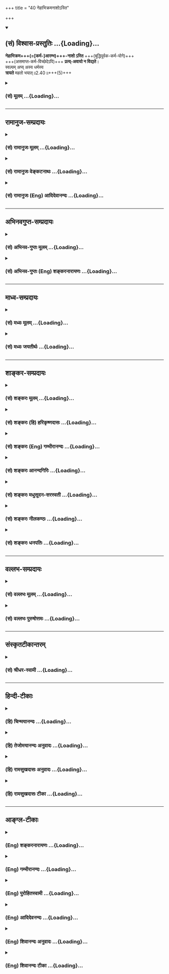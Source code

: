 +++
title = "40 नेहाभिक्रमनाशोऽस्ति"

+++
<div class="js_include" newlevelforh1="2" title="(सं) विश्वास-प्रस्तुतिः" unfilled url="/mahAbhAratam/vyAsaH/shlokashaH/06-bhIShma-parva/03-bhagavad-gItA-parva/saMskRtam/vishvAsa-prastutiH/02_sAnkhya-yogaH_sarva-/40_nehAbhikramanAsho.md">
<details open><summary><h2>(सं) विश्वास-प्रस्तुतिः ...{Loading}...</h2></summary>

**नेहाभिक्रम+++(=[कर्म-]आरम्भ)+++-नाशो ऽस्ति** +++(बुद्धिपूर्वक-कर्म-योगे)+++  
+++(असमाप्त-कर्म-विच्छेदेऽपि)+++ **प्रत्य्-अवायो न विद्यते**।  
स्वल्पम् अप्य् अस्य धर्मस्य  
**त्रायते** महतो भयात्॥2.40॥+++(5)+++

</details>
</div>
<div class="js_include collapsed" newlevelforh1="3" title="(सं) मूलम्" unfilled url="/mahAbhAratam/vyAsaH/shlokashaH/06-bhIShma-parva/03-bhagavad-gItA-parva/saMskRtam/mUlam/02_sAnkhya-yogaH_sarva-/40_nehAbhikramanAsho.md">
<details><summary><h3>(सं) मूलम् ...{Loading}...</h3></summary>

नेहाभिक्रमनाशोऽस्ति प्रत्यवायो न विद्यते।  
स्वल्पमप्यस्य धर्मस्य त्रायते महतो भयात्।।2.40।।
</details>
</div>


_________________
## रामानुज-सम्प्रदायः
<div class="js_include collapsed" newlevelforh1="3" title="(सं) रामानुजः मूलम्" unfilled url="/mahAbhAratam/vyAsaH/shlokashaH/06-bhIShma-parva/03-bhagavad-gItA-parva/saMskRtam/rAmAnujaH/mUlam/02_sAnkhya-yogaH_sarva-/40_nehAbhikramanAsho.md">
<details><summary><h3>(सं) रामानुजः मूलम् ...{Loading}...</h3></summary>


वक्ष्यमाण-बुद्धि-युक्तस्य कर्मणो माहात्म्यम् आह -  
।।2.40।।**इह** कर्मयोगे **न अभिक्रमनाशः अस्ति।** अभिक्रम आरम्भः, नाशः फल-साधन-भाव-नाशः। आरब्धस्य असमाप्तस्य विच्छिन्नस्य अपि न निष्फलत्वम्।

आरब्धस्य विच्छेदे **प्रत्यवायः** अपि **न विद्यते।** **अस्य** कर्मयोगाख्यस्य स्व**धर्मस्य** स्वल्पांशः **अपि महतो भयात्** संसार-भयात् **त्रायते।** अयम् अर्थः 

&gt; पार्थ नैवेह नामुत्र विनाशस्तस्य विद्यते। (गीता 6।40) 

इति उत्तरत्र प्रपञ्चयिष्यते।  

अन्यानि हि लौकिकानि वैदिकानि च साधनानि विच्छिन्नानि, न हि फल-प्रसवाय भवन्ति प्रत्यवायाय च भवन्ति। काम्य-कर्म-विषयाया बुद्धेः मोक्षसाधनभूतकर्मविषयां बुद्धिं विशिनष्टि  

</details>
</div>
<div class="js_include collapsed" newlevelforh1="3" title="(सं) रामानुजः वेङ्कटनाथः" unfilled url="/mahAbhAratam/vyAsaH/shlokashaH/06-bhIShma-parva/03-bhagavad-gItA-parva/saMskRtam/rAmAnujaH/venkaTanAthaH/02_sAnkhya-yogaH_sarva-/40_nehAbhikramanAsho.md">
<details><summary><h3>(सं) रामानुजः वेङ्कटनाथः ...{Loading}...</h3></summary>

  
  
।।2.40।। ननुइमां श्रृणु 2।39 इत्युक्तेऽनन्तरंव्यवसाया 2।41 इत्यादि
वक्तव्यम् मध्येनेहाभिक्रम इत्येतन्न सङ्गच्छत इत्यत्राह वक्ष्यमाणेति।
उपक्रमे माहात्म्यकथनेन बुभुत्सातिशयजननाय प्ररोचना क्रियत इति भावः।
इहेत्यनेन सूचितं कर्मान्तरेभ्यो वैलक्षण्यमाह कर्मयोग इति।
अभिमुखक्रमणशङ्कां व्युदस्यति अभिक्रम आरम्भ इति। उपक्रमशब्दवदयमिति भावः।
क्रियारूपस्याभिक्रमस्य कथमविनाशित्वमित्यतोनाशः फलसाधनभावनाश इति।
तात्पर्यमाह आरब्धस्येति। प्रत्यवायशङ्काहेतुं दर्शयन् द्वितीयं पादं
व्याकरोति आरब्धस्य विच्छेदे इति। उक्तविवरणरूपमुत्तरार्धं व्याख्याति
अस्येति। संसारभयादिति। महत्त्वविशेषितं भयं संसारभयमेव हीति भावः।
स्वल्पांशस्यापि संसारनिवृत्तिहेतुत्वं देशकालादिवैगुण्यात्
प्रामादिकाकृत्यकरणादिना च विच्छिन्नस्याप्यवश्यं पुनः सन्धानादिति
दर्शयन्नस्य श्लोकस्योक्तार्थैकपरत्वं सङ्ग्रहविस्तररूपत्वेन
वक्ष्यमाणापौनरुक्त्यं चाह अयमर्थ इति। कृतांशस्य कथं न नाशप्रसङ्ग इति
शङ्कायामिहेत्यस्य व्यवच्छेद्यं दर्शयति अन्यानि हीति।
लौकिकानीत्यतिशङ्काहेतुर्दृष्टान्त उक्तः। वैदिकानीति सामान्यनिर्देशस्यायं
भावः नित्यनैमित्तिकान्यपि विच्छेदे सति न फलाय स्युः प्रत्यवायाय च
भवेयुः। अशक्त्यादिमूलमीषद्वैकल्यमात्रं हि तत्र सह्यम्। काम्येषु
त्वङ्गवैकल्येऽपि नैष्फल्यमिति विशेष इति प्रत्यवायाय च भवन्तीति न केवलं
स्वर्गादेरलाभमात्रम् ब्रह्मरक्षस्त्वप्राप्त्यादिरपि स्यादिति भावः।  
  
  
  

</details>
</div>
<div class="js_include collapsed" newlevelforh1="3" title="(सं) रामानुजः (Eng) आदिदेवानन्दः" unfilled url="/mahAbhAratam/vyAsaH/shlokashaH/06-bhIShma-parva/03-bhagavad-gItA-parva/saMskRtam/rAmAnujaH/english/AdidevAnandaH/02_sAnkhya-yogaH_sarva-/40_nehAbhikramanAsho.md">
<details><summary><h3>(सं) रामानुजः (Eng) आदिदेवानन्दः ...{Loading}...</h3></summary>

2.40 Here, in Karma Yoga, there is no loss of 'Abhikrama' or of effort that has been put in; 'loss' means the loss of efficacy to bring about the fruits. In Karma Yoga if work is begun and left unfinished, and the continuity is broken in the middle, it does not remain fruitless, as in the case of works undertaken for their fruits. No evil result is acired if the continuity of work is broken. Even a little of this Dharma known as Karma Yoga or Niskama Karma (unselfish action without desire for any reward) gives protection from the great fear, i.e., the fear of transmigratory existence. The same purport is explained later thus:
'Neither in this world nor the next, O Arjuna, there is annihilation for him' (6.40). But in works, Vedic and secular, when there is interruption in the middle, not only do they not yield fruits, but also there is accrual of evil. Now, Sri Krsna distinguishes the Buddhi or mental disposition concerned with those acts which constitute a means for attaining release from those which are concerned with the acts meant for gaining the desired objects:

</details>
</div>


_________________
## अभिनवगुप्त-सम्प्रदायः
<div class="js_include collapsed" newlevelforh1="3" title="(सं) अभिनव-गुप्तः मूलम्" unfilled url="/mahAbhAratam/vyAsaH/shlokashaH/06-bhIShma-parva/03-bhagavad-gItA-parva/saMskRtam/abhinava-guptaH/mUlam/02_sAnkhya-yogaH_sarva-/40_nehAbhikramanAsho.md">
<details><summary><h3>(सं) अभिनव-गुप्तः मूलम् ...{Loading}...</h3></summary>

।।2.41।। नेहेति। इह +++(S K omit इह)+++ अस्यां बुद्धौ अतिक्रमेण अपराधेन
प्रमादेन नाशो न भवति  
  
प्रमादस्याभावात्। यथा च +++(S N तथा च)+++ परिमितेन श्रीखण्डकणेन ज्वालायमानोऽपि
तैलकटाहः सद्यः शीतीभवति +++(N शीतो भवति)+++ एवं अनया स्वल्पयापि +++(S omits अपि)+++
योगबुद्ध्या महाभयं संसाररूपं विनश्यति।  

</details>
</div>
<div class="js_include collapsed" newlevelforh1="3" title="(सं) अभिनव-गुप्तः (Eng) शङ्करनारायणः" unfilled url="/mahAbhAratam/vyAsaH/shlokashaH/06-bhIShma-parva/03-bhagavad-gItA-parva/saMskRtam/abhinava-guptaH/english/shankaranArAyaNaH/02_sAnkhya-yogaH_sarva-/40_nehAbhikramanAsho.md">
<details><summary><h3>(सं) अभिनव-गुप्तः (Eng) शङ्करनारायणः ...{Loading}...</h3></summary>

2.40 Neha etc. Here in this determinate knowledge there arises no loss
through transgression, an offence due to negligence; because negligence
is \[itself\] absent there. And just as a burning oil in the boiler get
cooled soon, due to a limited antity of sandal (put in it), in the same
way due to this knowledge of Yoga-eventhough it is very little-the great
danger in the form of the cycle of birth-and-death perishes completely.
And this knowledge is not introduced as a new thing. Then what ;

</details>
</div>


_________________
## माध्व-सम्प्रदायः
<div class="js_include collapsed" newlevelforh1="3" title="(सं) मध्वः मूलम्" unfilled url="/mahAbhAratam/vyAsaH/shlokashaH/06-bhIShma-parva/03-bhagavad-gItA-parva/saMskRtam/madhvaH/mUlam/02_sAnkhya-yogaH_sarva-/40_nehAbhikramanAsho.md">
<details><summary><h3>(सं) मध्वः मूलम् ...{Loading}...</h3></summary>

।।2.40।। Sri Madhvacharya did not comment on this sloka.  

</details>
</div>
<div class="js_include collapsed" newlevelforh1="3" title="(सं) मध्वः जयतीर्थः" unfilled url="/mahAbhAratam/vyAsaH/shlokashaH/06-bhIShma-parva/03-bhagavad-gItA-parva/saMskRtam/madhvaH/jayatIrthaH/02_sAnkhya-yogaH_sarva-/40_nehAbhikramanAsho.md">
<details><summary><h3>(सं) मध्वः जयतीर्थः ...{Loading}...</h3></summary>

।।2.40।। Sri Jayatirtha did not comment on this sloka.  

</details>
</div>


_________________
## शाङ्कर-सम्प्रदायः
<div class="js_include collapsed" newlevelforh1="3" title="(सं) शङ्करः मूलम्" unfilled url="/mahAbhAratam/vyAsaH/shlokashaH/06-bhIShma-parva/03-bhagavad-gItA-parva/saMskRtam/shankaraH/mUlam/02_sAnkhya-yogaH_sarva-/40_nehAbhikramanAsho.md">
<details><summary><h3>(सं) शङ्करः मूलम् ...{Loading}...</h3></summary>

।।2.40।।  
  
**न इह** मोक्षमार्गे कर्मयोगे **अभिक्रमनाशः** अभिक्रमणमभिक्रमः
प्रारम्भः तस्य नाशः नास्ति यथा कृष्यादेः। योगविषये  
प्रारम्भस्य न अनैकान्तिकफलत्वमित्यर्थः। किञ्चनापि चिकित्सावत् प्रत्यवायः
विद्यते भवति। किं तु **स्वल्पमपि अस्य धर्मस्य** योगधर्मस्य अनुष्ठितं
**त्रायते** रक्षति **महतः भयात्** संसारभयात् जन्ममरणादिलक्षणात्।।  
येयं साङ्ख्ये बुद्धिरुक्ता योगे च वक्ष्यमाणलक्षणा सा  
  

</details>
</div>
<div class="js_include collapsed" newlevelforh1="3" title="(सं) शङ्करः (हि) हरिकृष्णदासः" unfilled url="/mahAbhAratam/vyAsaH/shlokashaH/06-bhIShma-parva/03-bhagavad-gItA-parva/saMskRtam/shankaraH/hindI/harikRShNadAsaH/02_sAnkhya-yogaH_sarva-/40_nehAbhikramanAsho.md">
<details><summary><h3>(सं) शङ्करः (हि) हरिकृष्णदासः ...{Loading}...</h3></summary>

।।2.40।। इसके सिवा और भी सुन  
  
आरम्भका नाम अभिक्रम है इस कर्मयोगरूप मोक्षमार्गमें अभिक्रमका यानी
प्रारम्भका कृषि आदिके सदृश नाश नहीं होता। अभिप्राय यह कि योगविषयक
प्रारम्भका फल अनैकान्तिक ( संशययुक्त ) नहीं है।  
तथा चिकित्सादिकी तरह ( इसमें ) प्रत्यवाय ( विपरीत फल ) भी नहीं होता
है।  
तो क्या होता है इस कर्मयोगरूप धर्मका थोड़ासा भी अनुष्ठान ( साधन )
जन्ममरणरूप महान् संसारभयसे रक्षा किया करता है।  

</details>
</div>
<div class="js_include collapsed" newlevelforh1="3" title="(सं) शङ्करः (Eng) गम्भीरानन्दः" unfilled url="/mahAbhAratam/vyAsaH/shlokashaH/06-bhIShma-parva/03-bhagavad-gItA-parva/saMskRtam/shankaraH/english/gambhIrAnandaH/02_sAnkhya-yogaH_sarva-/40_nehAbhikramanAsho.md">
<details><summary><h3>(सं) शङ्करः (Eng) गम्भीरानन्दः ...{Loading}...</h3></summary>

2.40 Moreover, iha, here, in the path to Liberation, viz the Yoga of
Action (rites and duties); na, there is no; abhikrama-nasah, waste of an
attempt, of a beginning, unlike as in agriculture etc. The meaning is
that the result of any attempt in the case of Yoga is not uncertain.
Besides, unlike as in medical care, na vidyate, nor is there, nor does
there arises; any pratyavayah, harm. But, svalpam api, even a little;
asya, of this; dharmasya, righteousness in the form of Yoga (of Action);
when pracised, trayate, saves (one); mahato bhayat, from great fear, of
mundance existence characterized by death, birth, etc.

</details>
</div>
<div class="js_include collapsed" newlevelforh1="3" title="(सं) शङ्करः आनन्दगिरिः" unfilled url="/mahAbhAratam/vyAsaH/shlokashaH/06-bhIShma-parva/03-bhagavad-gItA-parva/saMskRtam/shankaraH/AnandagiriH/02_sAnkhya-yogaH_sarva-/40_nehAbhikramanAsho.md">
<details><summary><h3>(सं) शङ्करः आनन्दगिरिः ...{Loading}...</h3></summary>

।।2.40।। ननु
कर्मानुष्ठानस्यानैकान्तिकफलत्वेनाकिंचित्करत्वादनेकानर्थकलुषितत्वेन
दोषवत्त्वाच्च योगबुद्धिरपि न श्रद्धेयेति तत्राह **किञ्चेति।** अन्यच्च
किंचिदुच्यते। कर्मानुष्ठानस्यावश्यकत्वे कारणमिति यावत्। कर्मणा सह
समाधेरनुष्ठातुमशक्यत्वादनेकान्तरायसंभवात्तत्फलस्य च साक्षात्कारस्य
दीर्घकालाभ्याससाध्यस्यैकस्मिञ्जन्मन्यसंभवादर्थाद्योगी भ्रश्येतानर्थे च
निपतेदित्याशङ्क्याह  **नेहेति।** प्रतीकत्वेनोपात्तस्य नकारस्य
पुनरन्वयानुगुणत्वेन नास्तीत्यनुवादः। यत्तु
कर्मानुष्ठानस्यानैकान्तिकफलत्वेनाकिंचित्करत्वमुक्तं तद्दूषयति
**यथेति।** कृषिवाणिज्यादेरारम्भस्यानियतं फलं संभावनामात्रोपनीतत्वान्न
तथा कर्मणि वैदिके प्रारम्भस्य फलमनियतं युज्यते शास्त्रविरोधादित्यर्थः।
यत्तूक्तमनेकानर्थकलुषितत्वेन दोषवदनुष्ठानमिति तत्राह **किञ्चेति।**
इतोऽपि कर्मानुष्ठानमावश्यकमिति प्रतिज्ञाय हेत्वन्तरमेव स्फुटयति
**नापीति।** चिकित्सायां हि क्रियमाणायां व्याध्यतिरेको वा मरणं वा
प्रत्यवायोऽपि संभाव्यते कर्मपरिपाकस्य दुर्विवेकत्वान्न तथा कर्मानुष्ठाने
दोषोऽस्ति विहितत्वादित्यर्थः। संप्रति कर्मानुष्ठानस्य फलं पृच्छति
**किंत्विति।** उत्तरार्धं व्याकुर्वन्विवक्षितं फलं कथयति
**स्वल्पमपीति।** सम्यग्ज्ञानोत्पादनद्वारेण रक्षणं
विवक्षितंसर्वपापप्रसक्तोऽपि ध्यायन्निमिषमच्युतम्। यतिस्तपस्वी भवति
पङ्क्तिपावनपावनः।। इति स्मृतेरित्यर्थः।  

</details>
</div>
<div class="js_include collapsed" newlevelforh1="3" title="(सं) शङ्करः मधुसूदन-सरस्वती" unfilled url="/mahAbhAratam/vyAsaH/shlokashaH/06-bhIShma-parva/03-bhagavad-gItA-parva/saMskRtam/shankaraH/madhusUdana-sarasvatI/02_sAnkhya-yogaH_sarva-/40_nehAbhikramanAsho.md">
<details><summary><h3>(सं) शङ्करः मधुसूदन-सरस्वती ...{Loading}...</h3></summary>

।।2.40।। ननुतमेतं वेदानुवचनेन ब्राह्मणा विविदिषन्ति यज्ञेन दानेन
तपसाऽनाशकेन इति श्रुत्या विविदिषां ज्ञानं चोद्दिश्य संयोगपृथक्त्वन्यायेन
सर्वकर्मणां विनियोगात्तत्र चान्तःकरणशुद्धेर्द्वारत्वान्मांप्रति
कर्मानुष्ठानं विधीयते। तत्रतद्यथेह कर्मजितो लोकः क्षीयत एवमेवामुत्र
पुण्यजितो लोकः क्षीयते इति श्रुतिबोधितस्य फलनाशस्य संभवात् ज्ञानं
विविदिषां चोद्दिश्य  
  
क्रियमाणस्य यज्ञादेः काम्यत्वात्सर्वाङ्गोपसंहारेणानुष्ठेयस्य
यत्किंचिदङ्गासंपत्तावपि वैगुण्योपपत्तेर्यज्ञेनेत्यादिवाक्यविहितानां च
सर्वेषां कर्मणामेकेन पुरुषायुषपर्यवसानेऽपि कर्तुमशक्यत्वात्कुतःकर्मबन्धं
प्रहास्यसि इति फलं प्रत्याशेत्यत आह भगवान् अभिक्रम्यते कर्मणा प्रारभ्यते
यत्फलं सोऽभिक्रमस्तस्य नाशस्तद्यथेहेत्यादिना प्रतिपादितः स इह
निष्कामकर्मयोगे नास्ति  
  
एतत्फलस्य शुद्धेः पापक्षयरूपत्वेन लोकशब्दावाच्यभोग्यत्वाभावेन च
क्षयासंभवात् वेदनपर्यन्ताया एव विविदिषायाः  
  
कर्मफलत्वाद्वेदनस्य चाव्यवधानेनाज्ञाननिवृत्तिफलजनकस्य फलमजनयित्वा
नाशासंभवादिह फलनाशो नास्तीति साधूक्तम्। तदुक्तम् तद्यथेहेति या निन्दा सा
फले न तु कर्मणि। फलेच्छां तु परित्यज्य कृतं कर्म विशुद्धिकृत्।। इति।
तथा  
  
प्रत्यवायोऽङ्गवैगुण्यनिबन्धनं वैगुण्यमिह न विद्यते तमितिवाक्येन
नित्यानामेवोपात्तदुरितक्षयद्वारेण विविदिषायां विनियोगात्। तत्रच
सर्वाङ्गोपसंहारनियमाभावात् काम्यानामपि संयोगपृथक्त्वन्यायेन विनियोग इति
पक्षेऽपि फलाभिसंधिरहितत्वेन तेषां नित्यतुल्यत्वात्। नहि
काम्यनित्याग्निहोत्रयोः स्वतः कश्चिद्विशेषोऽस्ति। फलाभिसंधितदभावाभ्यामेव
तु  
  
काम्यत्वनित्यत्वव्यपदेशः। इदंच पक्षद्वयमुक्तं वार्तिके
वेदानुवचनादीनामैकात्म्यज्ञानजन्मने। तमेतमिति वाक्येन नित्यानां वक्ष्यते
विधिः।। यद्वा विविदिषार्थत्वं काम्यानामपि कर्मणाम्। तमेतमिति वाक्येन
संयोगस्य पृथक्त्वतः।। इति। तथाच  
  
फलाभिसंधिना क्रियमाण एव कर्मणि सर्वाङ्गोपसंहारनियमात्तद्विलक्षणे
शुद्ध्यर्थे कर्मणि प्रतिनिध्यादिना  
  
समाप्तिसंभवान्नाङ्गवैगुण्यनिमित्तः प्रत्यवायोऽस्तीत्यर्थः। तथास्य
शुद्ध्यर्थस्य धर्मस्यतमेतम् इत्यादिवाक्यविहितस्य मध्ये स्वल्पमपि
संख्ययेतिकर्तव्यतया वा यथाशक्तिभगवदाराधनार्थं किंचिदप्यनुष्ठितं सन्महतः
संसारभयात्त्रायते  
  
भगवत्प्रसादसंपादनेनानुष्ठातारं रक्षति। सर्वपापप्रसक्तोऽपि
ध्यायन्निमिषमच्युतम्। भूयस्तपस्वी भवति पङ्क्तिपावनपावनः।।
इत्यादिस्मृतेः। तमेतम् इति वाक्ये समुच्चयविधायकाभावाच्च
अशुद्धितारतम्यादेवानुष्ठानतारतम्योपपत्तेर्युक्तमुक्तंकर्मबन्धं
प्रहास्यसि इति।  

</details>
</div>
<div class="js_include collapsed" newlevelforh1="3" title="(सं) शङ्करः नीलकण्ठः" unfilled url="/mahAbhAratam/vyAsaH/shlokashaH/06-bhIShma-parva/03-bhagavad-gItA-parva/saMskRtam/shankaraH/nIlakaNThaH/02_sAnkhya-yogaH_sarva-/40_nehAbhikramanAsho.md">
<details><summary><h3>(सं) शङ्करः नीलकण्ठः ...{Loading}...</h3></summary>

।।2.40।। एतदेवोपपादयति **नेहेति।** इह कर्मबन्धप्रहाणार्थे
कर्मयोगेऽनुष्ठीयमाने। अभिक्रम्यते व्याप्यत इत्यभिक्रमः कर्मारम्भः कर्मैव
वा तस्य नाशो नास्ति। अन्यत्तु फलं दत्त्वा नश्यति नत्विदम्।
इष्टफलस्याजननात्। नन्वेतस्यापि काम्यान्तःपातितया नित्याकरणजनितः
प्रत्यवाय उत्पद्येतैव। सकृदनुष्ठितस्य
बन्धप्रहाणप्रत्यवायपरिहाराख्यफलद्वयहेतुत्वायोगादित्याशङ्क्याह
**प्रत्यवायो न विद्यत इति।**तमेतं वेदानुवचनेन ब्राह्मणा विविदिषन्ति
यज्ञेन दानेन तपसाऽनाशकेन इति श्रुत्या
संयोगपृथक्त्वन्यायेनदध्नेन्द्रियकामस्य जुहुयात् इत्यनेन नित्यस्य दध्नो
वीर्यार्थत्वमिव नित्यानामपि कर्मणां विविदिषार्थत्वं विनियोगबलात्सिध्यति।
ततश्च काम्येनैव प्रयोगेण नित्यस्यापि सिद्धेर्न नित्याकरणनिमित्तो वा
काम्यत्वात्सर्वाङ्गानुपसंहारनिमित्तो वा प्रत्यवायो विद्यते। नित्यानामेव
विनियोगात्। नित्येषु च यथाशक्त्युपबन्धस्यानुज्ञानात्। वार्तिके तु
काम्यानामप्यत्र विनियोगो दृष्टः। यथावेदानुवचनादीनामैकात्म्यज्ञानजन्मने।
तमेतमिति वाक्येन नित्यानां वक्ष्यते विधिः। यद्वा विविदिषार्थत्वं
काम्यानामपि कर्मणाम्। तमेतमिति वाक्येन संयोगस्य पृथक्त्वतः। इति।
अस्मिन्पक्षे काम्यानामपि तुल्यफलत्वात् नित्यवद्यथाशक्त्युपबन्धो
भविष्यतीति न सर्वाङ्गानुपसंहारजनितः प्रत्यवायो विद्यते। स्वल्पमपि अस्य
योगधर्मस्यानुष्ठितं अनुपभुक्तबीजकल्पञ्जन्मजन्मान्तराभ्यस्तं दानमध्ययनं
तपः। तेनैवाभ्यासयोगेन तच्चैवाभ्यसते पुनः। इति
स्मृतेरुत्तरोत्तरसंस्काराधानद्वारा स्वसजातीयवृद्धेर्निमित्तं
सत्कामादिदोषक्षपणद्वारा महतो भयात्संसारात्त्रायते।
तस्मात्साङ्ख्यानधिकारिणा कर्मयोग एवानुष्ठेय इति भावः।  

</details>
</div>
<div class="js_include collapsed" newlevelforh1="3" title="(सं) शङ्करः धनपतिः" unfilled url="/mahAbhAratam/vyAsaH/shlokashaH/06-bhIShma-parva/03-bhagavad-gItA-parva/saMskRtam/shankaraH/dhanapatiH/02_sAnkhya-yogaH_sarva-/40_nehAbhikramanAsho.md">
<details><summary><h3>(सं) शङ्करः धनपतिः ...{Loading}...</h3></summary>

।।2.40।। काभ्यादस्य महद्वैलक्षण्यमित्याशयेनाह **नेहेति।** इह
निष्कामकर्मणि समाधियोगे च मोक्षमार्गे अभिक्रमस्य प्रारम्भस्य नाशो
नास्ति। कृष्यादेरिव प्रत्यवायः पापोत्पत्तिरपि चिकित्सावन्न विद्यते। अस्य
धर्मस्य त्वल्पमप्यनुष्ठितं महतो भयाज्जन्ममरणादिलक्षणसंसारभयाद्रक्षति।  

</details>
</div>


_________________
## वल्लभ-सम्प्रदायः
<div class="js_include collapsed" newlevelforh1="3" title="(सं) वल्लभः मूलम्" unfilled url="/mahAbhAratam/vyAsaH/shlokashaH/06-bhIShma-parva/03-bhagavad-gItA-parva/saMskRtam/vallabhaH/mUlam/02_sAnkhya-yogaH_sarva-/40_nehAbhikramanAsho.md">
<details><summary><h3>(सं) वल्लभः मूलम् ...{Loading}...</h3></summary>

।।2.40।। सर्वतो योगे सुगमतामाह नेहाभिक्रमनाश इति। इह योगबुद्धौ धर्मस्य
योऽभिक्रमः प्रारम्भस्तस्य नाशो नास्ति। नह्यङ्गोपक्रमे ध्वंसो
स्वधर्मस्योद्धवाण्वपि। मया व्यवसितः 11।29।20 इति भागवतवाक्यात्।
स्वल्पमप्यस्य धर्मस्याभिक्रमो महतो भयात्त्रायते। साङ्ख्ये तु सिद्धे
धर्मकर्मणां त्यागः अत्र तु न तथा। उक्तं च यमादयस्तु कर्त्तव्याः सिद्धे
योगे कृतार्थता इति।  

</details>
</div>
<div class="js_include collapsed" newlevelforh1="3" title="(सं) वल्लभः पुरुषोत्तमः" unfilled url="/mahAbhAratam/vyAsaH/shlokashaH/06-bhIShma-parva/03-bhagavad-gItA-parva/saMskRtam/vallabhaH/puruShottamaH/02_sAnkhya-yogaH_sarva-/40_nehAbhikramanAsho.md">
<details><summary><h3>(सं) वल्लभः पुरुषोत्तमः ...{Loading}...</h3></summary>

  
  
।।2.40।। ननु कर्मणा बाहुल्यात्कालादिसाध्यत्वाच्च कृतानां
पूर्णत्वाभावाद्वैकल्यं प्रत्युत अङ्गवैगुण्यादिना प्रत्यवायादिसम्भावना
भवेदिति कथं बन्धो न भविष्यतीति चेत् इत्याशङ्क्यार्जुनस्य
भगवत्कुण्डलात्मकसंयोगरूपयोगस्वरूपाज्ञानात्तज्ज्ञानार्थं तत्स्वरूपमाह
नेहाभिक्रमनाश इति। भगवन्मार्गे भगवदर्थं भगवदाज्ञारूपेण कर्त्तव्यत्वं
कर्मणां न तु फलसाधकत्वेन तस्मान्न पूर्वोक्तदोषसम्भावनात्र। तदेवाह इह
मदाज्ञात्वेन क्रियमाणस्य कर्मणोऽभिक्रमनाशः प्रारब्धकर्मनाशो नास्ति
निष्फलत्वं न भवतीत्यर्थः। प्रत्यवायश्च न विद्यते। यतोऽस्य धर्मस्य
स्वल्पमपि कृतं महतो भयात् त्रायते रक्षति। अत्रायं भावः अन्यत्र
कृतकर्मसाफल्यार्थं साङ्गत्वाय च भगवत्स्मरणं बोध्यतेयस्य स्मृत्या वि.पु.
इत्यादिना तत्र साक्षाद्भगवदर्थं कृतानां कर्मणां कथं वैफल्यं भवेत्  
  
  
  

</details>
</div>


_________________
## संस्कृतटीकान्तरम्
<div class="js_include collapsed" newlevelforh1="3" title="(सं) श्रीधर-स्वामी" unfilled url="/mahAbhAratam/vyAsaH/shlokashaH/06-bhIShma-parva/03-bhagavad-gItA-parva/saMskRtam/shrIdhara-svAmI/02_sAnkhya-yogaH_sarva-/40_nehAbhikramanAsho.md">
<details><summary><h3>(सं) श्रीधर-स्वामी ...{Loading}...</h3></summary>

।।2.40।। ननु कृष्यादिवत्कर्मणां कदाचिद्विघ्नबाहुल्येन फले
व्याभिचारान्मन्त्राद्यङ्गवैगुण्येन च प्रत्यवायसंभवात्कुतः कर्मयोगेन
कर्मबन्धप्रहरणं तत्राह **नेहेति।** इह निष्कामकर्मयोगेऽभिक्रमस्य
प्रारम्भस्य नाशो निष्फलत्वं नास्ति प्रत्यवायश्च न विद्यते
ईश्वरोद्देशेनैव विघ्नवैगुण्याद्यसंभवात्। किंच अस्य धर्मस्य
स्वल्पमप्युपक्रममात्रमपि कृतं महतो भयात्संसारान्त्रायते रक्षति नतु
काम्यकर्मवत्किंचिदङ्गवैगुण्यादिना नैष्फल्यमस्येत्यर्थः।  

</details>
</div>


_________________
## हिन्दी-टीकाः
<div class="js_include collapsed" newlevelforh1="3" title="(हि) चिन्मयानन्दः" unfilled url="/mahAbhAratam/vyAsaH/shlokashaH/06-bhIShma-parva/03-bhagavad-gItA-parva/hindI/chinmayAnandaH/02_sAnkhya-yogaH_sarva-/40_nehAbhikramanAsho.md">
<details><summary><h3>(हि) चिन्मयानन्दः ...{Loading}...</h3></summary>

।।2.40।। क्रमनाश जिस प्रकार कृषि क्षेत्र में फसल पाने के लिये भूमि जोतना
सींचना बीज बोना निराई सुरक्षा और कटाई आदि क्रम का पालन करना पड़ता है
अन्यथा हानि उठानी पड़ती है उसी प्रकार वेदों के कर्मकाण्ड में वर्णित
यज्ञयागादि के अनुष्ठान में भी क्रमानुसार क्रिया विधि न करने पर यज्ञ का
फल नहीं मिलता। इतना ही नहीं यदि वेद प्रतिपादित कर्मों को न किया जाय तो
वह प्रत्यवाय दोष कहलाता है जिसका अनिष्ट फल कर्त्ता (जीव)को भोगना पड़ता
है। लौकिक फल प्राप्ति में यही बातें देखी जाती हैं। भौतिक जगत् में भी इसी
प्रकार के अनेक उदाहरण हैं जैसे गलत औषधियों के प्रयोग से रोगी को अपने
प्राणों से हाथ धोना पड़ता है।  
कर्म क्षेत्र में इन दोषों के होने से हमें इष्टफल नहीं मिल पाता। भगवान्
श्रीकृष्ण यहां मानो इस ज्ञान का विज्ञापन करते हुये कर्मयोग का उपर्युक्त
दोनों दोषों से सर्वथा मुक्त और सुरक्षित होने का आश्वासन देते हैं।  
  
अब इस ज्ञान का स्वरूप बताते हैं  

</details>
</div>
<div class="js_include collapsed" newlevelforh1="3" title="(हि) तेजोमयानन्दः अनुवादः" unfilled url="/mahAbhAratam/vyAsaH/shlokashaH/06-bhIShma-parva/03-bhagavad-gItA-parva/hindI/tejomayAnandaH/anuvAdaH/02_sAnkhya-yogaH_sarva-/40_nehAbhikramanAsho.md">
<details><summary><h3>(हि) तेजोमयानन्दः अनुवादः ...{Loading}...</h3></summary>

।।2.40।। इसमें क्रमनाश और प्रत्यवाय दोष नहीं है। इस धर्म (योग) का अल्प
अभ्यास भी महान् भय से रक्षण करता है।।

</details>
</div>
<div class="js_include collapsed" newlevelforh1="3" title="(हि) रामसुखदासः अनुवादः" unfilled url="/mahAbhAratam/vyAsaH/shlokashaH/06-bhIShma-parva/03-bhagavad-gItA-parva/hindI/rAmasukhadAsaH/anuvAdaH/02_sAnkhya-yogaH_sarva-/40_nehAbhikramanAsho.md">
<details><summary><h3>(हि) रामसुखदासः अनुवादः ...{Loading}...</h3></summary>

।।2.40।। मनुष्यलोकमें इस समबुद्धिरूप धर्मके आरम्भका नाश नहीं होता, इसके
अनुष्ठानका उलटा फल भी नहीं होता और इसका थोड़ासा भी अनुष्ठान
(जन्म-मरणरूप) महान् भयसे रक्षा कर लेता है।

</details>
</div>
<div class="js_include collapsed" newlevelforh1="3" title="(हि) रामसुखदासः टीका" unfilled url="/mahAbhAratam/vyAsaH/shlokashaH/06-bhIShma-parva/03-bhagavad-gItA-parva/hindI/rAmasukhadAsaH/TIkA/02_sAnkhya-yogaH_sarva-/40_nehAbhikramanAsho.md">
<details><summary><h3>(हि) रामसुखदासः टीका ...{Loading}...</h3></summary>

2.40।।***व्याख्या--***\[इस समबुद्धिकी महिमा भगवान्ने पूर्वश्लोकके
उत्तरार्धमें और इस (चालीसवें) श्लोकमें चार प्रकारसे बतायी है-- (1) इसके
द्वारा कर्मबन्धनसे मुक्त हो जाता है, (2) इसके उपक्रमका नाश नहीं होता,
(3) इसका उलटा फल नहीं होता और (4) इसका थोड़ा-सा भी अनुष्ठान महान् भयसे
रक्षा करनेवाला होता है। \]  
**'नेहाभिक्रमनाशोऽस्ति'--**इस समबुद्धि (समता) का केवल आरम्भ ही हो जाय,
तो उस आरम्भका भी नाश नहीं होता। मनमें समता प्राप्त करनेकी जो लालसा,
उत्कण्ठा लगी है, यही इस समताका आरम्भ होना है। इस आरम्भका कभी अभाव नहीं
होता; क्योंकि सत्य वस्तुकी लालसा भी सत्य ही होती है।  
यहाँ **'इह'** कहनेका तात्पर्य है कि इस मनुष्यलोकमें यह मनुष्य ही इस
समबुद्धिको प्राप्त करनेका अधिकारी है। मनुष्यके सिवाय दूसरी सभी
भोगयोनियाँ है। अतः उन योनियोंमें विषमता (राग-द्वेष) का नाश करनेका अवसर
नहीं है; क्योंकि भोग राग-द्वेषपूर्वक ही होते हैं। यदि राग-द्वेष न हों तो
भोग होगा ही नहीं, प्रत्युत साधन ही होगा।  
**'प्रत्यवायो न विद्यते'--**सकामभावपूर्वक किये गये कर्मोंमें अगर
मन्त्र-उच्चारण, यज्ञ-विधि आदिमें कोई कमी रह जाय तो उसका उलटा फल हो जाता
है। जैसे, कोई पुत्र-प्राप्तिके लिये पुत्रेष्टि यज्ञ करता है तो उसमें
विधिकी त्रुटि हो जानेसे पुत्रका होना तो दूर रहा, घरमें किसीकी मृत्यु हो
जाती है अथवा विधिकी कमी रहनेसे इतना उलटा फल न भी हो, तो भी पुत्र पूर्ण
अङ्गोंके साथ नहीं जन्मता! परन्तु जो मनुष्य इस समबुद्धिको अपने
अनुष्ठानमें लानेका प्रयत्न करता है, उसके प्रयत्नका, अनुष्ठानका कभी भी
उलटा फल नहीं होता। कारण कि उसके अनुष्ठानमें फलकी इच्छा नहीं होती। जबतक
फलेच्छा रहती है, तबतक समता नहीं आती और समता आनेपर फलेच्छा नहीं रहती। अतः
उसके अनुष्ठानका विपरीत फल होता ही नहीं, होना सम्भव ही नहीं।  
विपरीत फल क्या है; संसारसे विषमताका होना ही विपरीत फल है। सांसारिक किसी
कार्यमें राग होना और किसी कार्यमें द्वेष होना ही विषमता है, और इसी
विषमतासे जन्म-मरणरूप बन्धन होता है। परन्तु मनुष्यमें जब समता आती है, तब
राग-द्वेष नहीं रहते और राग-द्वेषके न रहनेसे विषमता नहीं रहती, तो फिर
उसका विपरीत फल होनेका कोई कारण ही नहीं है।  
**'स्वल्पमप्यस्य धर्मस्य त्रायते महतो भयात्'--**इस समबुद्धिरूप धर्मका
थोड़ा-सा भी अनुष्ठान हो जाय, थोड़ी-सी भी समता जीवनमें, आचरणमें आ जाय तो
यह जन्ममरणरूप महान् भयसे रक्षा कर लेता है। जैसे सकाम कर्म फल देकर नष्ट
हो जाता है ऐसे यह समता धन-सम्पत्ति आदि कोई फल देकर नष्ट नहीं होती
अर्थात् इसका फल नाशवान् धनसम्पत्ति आदिकी प्राप्ति नहीं होत। साधकके
अन्तःकरणमें अनुकूल-प्रतिकूल वस्तु, व्यक्ति, घटना, परिस्थिति आदिमें जितनी
समता आ जाती है, उतनी समता अ़टल हो जाती है। इस समताका किसी भी कालमें नाश
नहीं हो सकता। जैसे, योगभ्रष्टकी साधन-अवस्था में जितनी समता आ जाती है,
जितनी साधन-सामग्री हो जाती है, उसका स्वर्गादि ऊँचे लोकोंमें बहुत
वर्षोंतक सुख भोगनेपर और मृत्युलोगमें श्रीमानोंके घरमें भोग भोगनेपर भी
नाश नहीं होता (गीता 6। 41 44)। यह समता, साधन-सामग्री कभी किञ्चिन्मात्र
भी खर्च नहीं होती, प्रत्युत सदा ज्यों-की-त्यों सुरक्षित रहती है; क्योंकि
यह सत् है, सदा रहनेवाली है।  
  
**'धर्म'** नाम दो बातोंका है--(1) दान करना, प्याऊ लगाना, अन्नक्षेत्र
खोलना आदि परोपकारके कार्य करना और (2) वर्ण-आश्रमके अनुसार शास्त्र-विहित
अपने कर्तव्य-कर्मका तत्परतासे पालन करना। इन धर्मोंका निष्कामभावपूर्वक
पालन करनेसे समतारूप धर्म स्वतः आ जाता है; क्योंकि यह समतारूप धर्म
स्वयंका धर्म अर्थात् स्वरूप है। इसी बातको लेकर यहाँ समबुद्धिको धर्म कहा
गया है।  
**समतासम्बन्धी विशेष बात**  
लोगोंके भीतर प्रायः यह बात बैठी हुई है कि मन लगनेसे ही भजन-स्मरण होता
है, मन नहीं लगा तो राम-राम करनेसे क्या लाभ; परन्तु गीताकी दृष्टिमें मन
लगना कोई ऊँची चीज नहीं है। गीताकी दृष्टिमें ऊँची चीज है--समता। दूसरे
लक्षण आयें या न आयें, जिसमें समता आ गयी उसको गीता सिद्ध कह देती है।
जिसमें दूसरे सब लक्षण आ जायँ और समता न आये उसको गीता सिद्ध नहीं कहती।  
  
समता दो तरहकी होती है--अन्तःकरणकी समता और स्वरूपकी समता। समरूप परमात्मा
सब जगह परिपूर्ण है। उस समरूप परमात्मामें जो स्थित हो गया, उसने
संसार-मात्रपर विजय प्राप्त कर ली, वह जीवन्मुक्त हो गया। परन्तु इसकी
पहचान अन्तःकरणकी समतासे होती है (गीता 5। 19)। अन्तःकरणकी समता है--
सिद्धि-असिद्धिमें सम रहना (गीता 2। 48)। प्रशंसा हो जाय या निन्दा हो जाय
कार्य सफल हो जाय या असफल हो जाय, लाखों रूपये आ जायँ या लाखों रूपये चले
जायँ पर उससे अन्तःकरणमें कोई हलचल न हो; सुख-दुःख, हर्ष-शोक आदि न हो
(गीता 5। 20)। इस समताका कभी नाश नहीं होता। कल्याणके सिवाय इस समताका
दूसरा कोई फल होता ही नहीं।  
  
मनुष्य, तप, दान, तीर्थ, व्रत आदि कोई भी पुण्य-कर्म करे, वह फल देकर नष्ट
हो जाता है; परन्तु साधन करते-करते अन्तःकरणमें थोड़ी भी समता
(निर्विकारता) आ जाय तो वह नष्ट नहीं होती, प्रत्युत कल्याण कर देती है।
इसलिये साधनमें समता जितनी ऊँची चीज है, मनकी एकाग्रता उतनी ऊँची चीज नहीं
है। मन एकाग्र होनेसे सिद्धियाँ तो प्राप्त हो जाती है, पर कल्याण नहीं
होता। परन्तु समता आनेसे मनुष्य संसार-बन्धनसे सुखपूर्वक मुक्त हो जाता है
(गीता 5। 3)।  
  
***सम्बन्ध--***उन्तालीसवें श्लोकमें भगवान्ने जिस समबुद्धिको योगमें
सुननेके लिये कहा था उसी समबुद्धिको प्राप्त करनेका साधन आगेके श्लोकमें
बताते हैं।

</details>
</div>


_________________
## आङ्ग्ल-टीकाः
<div class="js_include collapsed" newlevelforh1="3" title="(Eng) शङ्करनारायणः" unfilled url="/mahAbhAratam/vyAsaH/shlokashaH/06-bhIShma-parva/03-bhagavad-gItA-parva/english/shankaranArAyaNaH/02_sAnkhya-yogaH_sarva-/40_nehAbhikramanAsho.md">
<details><summary><h3>(Eng) शङ्करनारायणः ...{Loading}...</h3></summary>

2.40. Here there is no loss due to transgression, and there exists no contrary downward course (sin); even a little of this righteous thing saves \[one\] from great danger.

</details>
</div>
<div class="js_include collapsed" newlevelforh1="3" title="(Eng) गम्भीरानन्दः" unfilled url="/mahAbhAratam/vyAsaH/shlokashaH/06-bhIShma-parva/03-bhagavad-gItA-parva/english/gambhIrAnandaH/02_sAnkhya-yogaH_sarva-/40_nehAbhikramanAsho.md">
<details><summary><h3>(Eng) गम्भीरानन्दः ...{Loading}...</h3></summary>

2.40 Here there is no waste of an attempt; nor is there (any) harm. Even a little of this righteousness saves (one) from great fear.

</details>
</div>
<div class="js_include collapsed" newlevelforh1="3" title="(Eng) पुरोहितस्वामी" unfilled url="/mahAbhAratam/vyAsaH/shlokashaH/06-bhIShma-parva/03-bhagavad-gItA-parva/english/purohitasvAmI/02_sAnkhya-yogaH_sarva-/40_nehAbhikramanAsho.md">
<details><summary><h3>(Eng) पुरोहितस्वामी ...{Loading}...</h3></summary>

2.40 On this Path, endeavour is never wasted, nor can it ever be repressed. Even a very little of its practice protects one from great danger.

</details>
</div>
<div class="js_include collapsed" newlevelforh1="3" title="(Eng) आदिदेवनन्दः" unfilled url="/mahAbhAratam/vyAsaH/shlokashaH/06-bhIShma-parva/03-bhagavad-gItA-parva/english/AdidevanandaH/02_sAnkhya-yogaH_sarva-/40_nehAbhikramanAsho.md">
<details><summary><h3>(Eng) आदिदेवनन्दः ...{Loading}...</h3></summary>

2.40 Here, there is no loss of effort, nor any accrual of evil. Even a little of this Dharma (called Karma Yoga) protects a man from the great fear.

</details>
</div>
<div class="js_include collapsed" newlevelforh1="3" title="(Eng) शिवानन्दः अनुवादः" unfilled url="/mahAbhAratam/vyAsaH/shlokashaH/06-bhIShma-parva/03-bhagavad-gItA-parva/english/shivAnandaH/anuvAdaH/02_sAnkhya-yogaH_sarva-/40_nehAbhikramanAsho.md">
<details><summary><h3>(Eng) शिवानन्दः अनुवादः ...{Loading}...</h3></summary>

2.40 In this there is no loss of effort, nor is there any harm
(production of contrary results or transgression). Even a little of this knowledge (even a little practice of this Yoga) protects one from great fear.

</details>
</div>
<div class="js_include collapsed" newlevelforh1="3" title="(Eng) शिवानन्दः टीका" unfilled url="/mahAbhAratam/vyAsaH/shlokashaH/06-bhIShma-parva/03-bhagavad-gItA-parva/english/shivAnandaH/TIkA/02_sAnkhya-yogaH_sarva-/40_nehAbhikramanAsho.md">
<details><summary><h3>(Eng) शिवानन्दः टीका ...{Loading}...</h3></summary>

2.40 न not; इह in this; अभिक्रमनाशः loss of effort; अस्ति is; प्रत्यवायः
production of contrary results; न not; विद्यते is; स्वल्पम् very little;
अपि even; अस्य of this; धर्मस्य duty; त्रायते protects; महतः (from)
great; भयात् fear.Commentary If a religious ceremony is left uncompleted; it is a wastage as the performer cannot realise the fruits.
But it is not so in the case of Karma Yoga because every action causes immediate purification of the heart.In agriculture there is uncertainty.
The farmer may till the land; plough and sow the seed but he may not get a crop if there is no rain. This is not so in Karma Yoga. There is no uncertainty at all. Further; there is no chance of any harm coming out of it. In the case of medical treatment great harm will result from the doctors injudicious treatment if he uses a wrong medicine. But it is not so in the case of Karma Yoga. Anything done; however little it may be;
in this path of Yoga; the Yoga of action; saves one from great fear of being caught in the wheel of birth and death. Lord Krishna here extols Karma Yoga in order to create interest in Arjuna in this Yoga.

</details>
</div>
